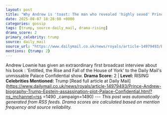 ```yaml
---
layout: post
title: "Why Andrew is 'toast: The man who revealed 'highly sexed' Prince Andrew's multiple affairs, the truth about him Trump and Epstein and an Argentine assassination plot tells all to Palace Confidential"
date: 2025-08-07 18:28:08 +0000
categories: gossip
tags: [trump, source-daily_mail, drama-rising]
drama_score: 2
primary_celebrity: trump
source: daily_mail
source_url: "https://www.dailymail.co.uk/news/royals/article-14979493/Prince-Andrew-biography-Trump-Epstein-assassination-plot-Palace-Confidential.html?ns_mchannel=rss&1490&campaign=1490"
mentions: {trump: 2}
---
```


Andrew Lownie has given an extraordinary first broadcast interview about his book : 'Entitled, the Rise and Fall of the House of York' to the Daily Mail's unmissable Palace Confidential show. **Drama Score:** 2 | **Level:** RISING **Celebrities Mentioned:** Trump [Read full article at Daily Mail](https://www.dailymail.co.uk/news/royals/article-14979493/Prince-Andrew-biography-Trump-Epstein-assassination-plot-Palace-Confidential.html?ns_mchannel=rss =1490 _campaign=1490) --- *This post was automatically generated from RSS feeds. Drama scores are calculated based on mention frequency and source reliability.*